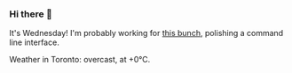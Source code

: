 ### Hi there :wave:

It's Wednesday! I'm probably working for [this bunch](https://github.com/kohofinancial), polishing a command line interface.

Weather in Toronto: overcast, at +0°C.
